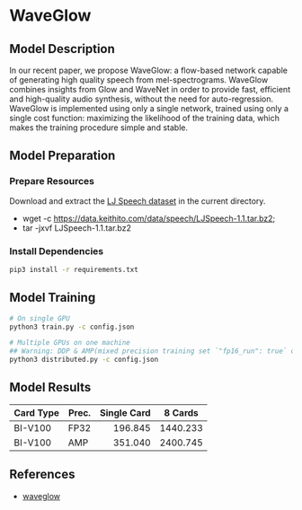 # WaveGlow

## Model Description

In our recent paper, we propose WaveGlow: a flow-based network capable of generating high quality speech from
mel-spectrograms. WaveGlow combines insights from Glow and WaveNet in order to provide fast, efficient and high-quality
audio synthesis, without the need for auto-regression. WaveGlow is implemented using only a single network, trained
using only a single cost function: maximizing the likelihood of the training data, which makes the training procedure
simple and stable.

## Model Preparation

### Prepare Resources

Download and extract the [LJ Speech dataset](https://keithito.com/LJ-Speech-Dataset/) in the current directory.

- wget -c <https://data.keithito.com/data/speech/LJSpeech-1.1.tar.bz2>;
- tar -jxvf LJSpeech-1.1.tar.bz2

### Install Dependencies

```sh
pip3 install -r requirements.txt 
```

## Model Training

```sh
# On single GPU
python3 train.py -c config.json

# Multiple GPUs on one machine
## Warning: DDP & AMP(mixed precision training set `"fp16_run": true` on `config.json`)
python3 distributed.py -c config.json
```

## Model Results

| Card Type | Prec. | Single Card | 8 Cards  |
|-----------|-------|------------:|:--------:|
| BI-V100   | FP32  |     196.845 | 1440.233 |
| BI-V100   | AMP   |     351.040 | 2400.745 |

## References

- [waveglow](https://github.com/NVIDIA/waveglow)
